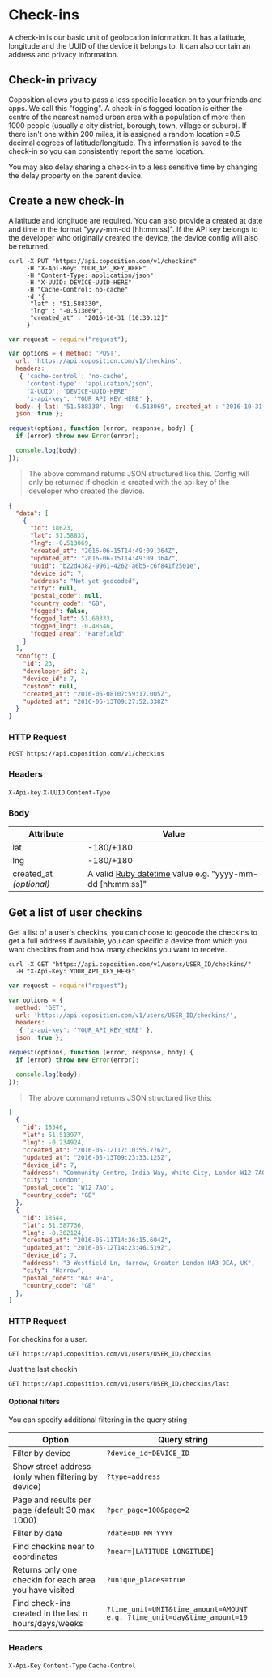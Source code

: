 # Check-ins
A check-in is our basic unit of geolocation information. It has a latitude, longitude and the UUID of the device it belongs to. It can also contain an address and privacy information.

## Check-in privacy
Coposition allows you to pass a less specific location on to your friends and apps. We call this "fogging". A check-in's fogged location is either the centre of the nearest named urban area with a population of more than 1000 people (usually a city district, borough, town, village or suburb). If there isn't one within 200 miles, it is assigned a random location &plusmn;0.5 decimal degrees of latitude/longitude. This information is saved to the check-in so you can consistently report the same location.

You may also delay sharing a check-in to a less sensitive time by changing the delay property on the parent device.

## Create a new check-in
A latitude and longitude are required. You can also provide a created at date and time in the format "yyyy-mm-dd [hh:mm:ss]". If the API key belongs to the developer who originally created the device, the device config will also be returned.

```shell
curl -X PUT "https://api.coposition.com/v1/checkins"
     -H "X-Api-Key: YOUR_API_KEY_HERE"
     -H "Content-Type: application/json"
     -H "X-UUID: DEVICE-UUID-HERE"
     -H "Cache-Control: no-cache"
     -d '{
      "lat" : "51.588330",
      "lng" : "-0.513069",
      "created_at" : "2016-10-31 [10:30:12]"
     }'
```
```javascript
var request = require("request");

var options = { method: 'POST',
  url: 'https://api.coposition.com/v1/checkins',
  headers:
   { 'cache-control': 'no-cache',
     'content-type': 'application/json',
     'X-UUID': 'DEVICE-UUID-HERE'
     'x-api-key': 'YOUR_API_KEY_HERE' },
  body: { lat: '51.588330', lng: '-0.513069', created_at : '2016-10-31 [10:30:12]' },
  json: true };

request(options, function (error, response, body) {
  if (error) throw new Error(error);

  console.log(body);
});

```
> The above command returns JSON structured like this.
> Config will only be returned if checkin is created with the api key of the developer who created the device.

```json
{
  "data": [
    {
      "id": 18623,
      "lat": 51.58833,
      "lng": -0.513069,
      "created_at": "2016-06-15T14:49:09.364Z",
      "updated_at": "2016-06-15T14:49:09.364Z",
      "uuid": "b22d4382-9961-4262-a6b5-c6f841f2501e",
      "device_id": 7,
      "address": "Not yet geocoded",
      "city": null,
      "postal_code": null,
      "country_code": "GB",
      "fogged": false,
      "fogged_lat": 51.60333,
      "fogged_lng": -0.48546,
      "fogged_area": "Harefield"
    }
  ],
  "config": {
    "id": 23,
    "developer_id": 2,
    "device_id": 7,
    "custom": null,
    "created_at": "2016-06-08T07:59:17.005Z",
    "updated_at": "2016-06-13T09:27:52.338Z"
  }
}
```
### HTTP Request
`POST https://api.coposition.com/v1/checkins`

### Headers
`X-Api-key`
`X-UUID`
`Content-Type`

### Body
Attribute               | Value
----------------------- | --------------------------------------------------------
lat                     | -180/+180
lng                     | -180/+180
created_at *(optional)* | A valid [Ruby datetime](http://ruby-doc.org/stdlib-2.3.0/libdoc/date/rdoc/DateTime.html#method-c-parse) value e.g. "yyyy-mm-dd [hh:mm:ss]"


##  Get a list of user checkins
Get a list of a user's checkins, you can choose to geocode the checkins to get a full address if available, you can specific a device from which you want checkins from and how many checkins you want to receive.

```shell
curl -X GET "https://api.coposition.com/v1/users/USER_ID/checkins/"
  -H "X-Api-Key: YOUR_API_KEY_HERE"
```
```javascript
var request = require("request");

var options = {
  method: 'GET',
  url: 'https://api.coposition.com/v1/users/USER_ID/checkins/',
  headers:
   { 'x-api-key': 'YOUR_API_KEY_HERE' },
  json: true };

request(options, function (error, response, body) {
  if (error) throw new Error(error);

  console.log(body);
});

```
> The above command returns JSON structured like this:

```json
[
  {
    "id": 18546,
    "lat": 51.513977,
    "lng": -0.234924,
    "created_at": "2016-05-12T17:10:55.776Z",
    "updated_at": "2016-05-13T09:23:33.125Z",
    "device_id": 7,
    "address": "Community Centre, India Way, White City, London W12 7AQ, UK",
    "city": "London",
    "postal_code": "W12 7AQ",
    "country_code": "GB"
  },
  {
    "id": 18544,
    "lat": 51.587736,
    "lng": -0.302124,
    "created_at": "2016-05-11T14:36:15.604Z",
    "updated_at": "2016-05-12T14:23:46.519Z",
    "device_id": 7,
    "address": "3 Westfield Ln, Harrow, Greater London HA3 9EA, UK",
    "city": "Harrow",
    "postal_code": "HA3 9EA",
    "country_code": "GB"
  },
]
```

### HTTP Request

For checkins for a user.

`GET https://api.coposition.com/v1/users/USER_ID/checkins`

Just the last checkin

`GET https://api.coposition.com/v1/users/USER_ID/checkins/last`

#### Optional filters

You can specify additional filtering in the query string

Option                                                  | Query string
------------------------------------------------------- | --------------------------------------------------------
Filter by device                                        | `?device_id=DEVICE_ID`
Show street address (only when filtering by device)     | `?type=address`
Page and results per page (default 30 max 1000)         | `?per_page=100&page=2`
Filter by date                                          | `?date=DD MM YYYY`
Find checkins near to coordinates                       | `?near=[LATITUDE LONGITUDE]`
Returns only one checkin for each area you have visited | `?unique_places=true`
Find check-ins created in the last n hours/days/weeks   | `?time_unit=UNIT&time_amount=AMOUNT e.g. ?time_unit=day&time_amount=10`

### Headers

`X-Api-Key`
`Content-Type`
`Cache-Control`
